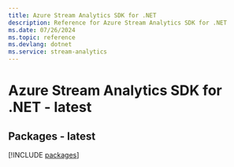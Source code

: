 ```yaml
---
title: Azure Stream Analytics SDK for .NET
description: Reference for Azure Stream Analytics SDK for .NET
ms.date: 07/26/2024
ms.topic: reference
ms.devlang: dotnet
ms.service: stream-analytics
---
```

# Azure Stream Analytics SDK for .NET - latest
## Packages - latest
[!INCLUDE [packages](stream-analytics-index.md)]